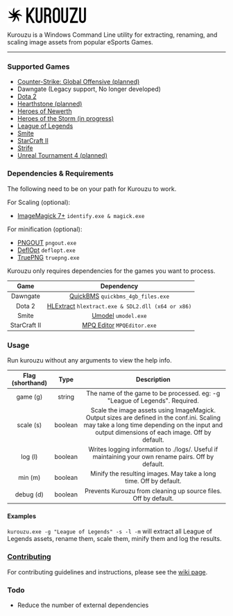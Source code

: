 ![Kurouzu Logo](Graphics/Logo/logo.png "Kurouzu Logo")

Kurouzu is a Windows Command Line utility for extracting, renaming, and scaling image assets from popular eSports Games.

* * *
### Supported Games

* [Counter-Strike: Global Offensive (planned)](http://www.counter-strike.net/ "Counter-Strike: Global Offensive")
* Dawngate (Legacy support, No longer developed)
* [Dota 2](http://www.dota2.com/ "Dota 2")
* [Hearthstone (planned)](http://www.battle.net/hearthstone/ "Hearthstone")
* [Heroes of Newerth](http://www.heroesofnewerth.com/?home "Heroes of Newerth")
* [Heroes of the Storm (in progress)](http://www.battle.net/heroes/ "Heroes of the Storm")
* [League of Legends](http://www.leagueoflegends.com/ "League of Legends")
* [Smite](http://www.hirezstudios.com/smite "Smite")
* [StarCraft II](http://www.battle.net/sc2/ "StarCraft II")
* [Strife](https://strife.com/ "Strife")
* [Unreal Tournament 4 (planned)](https://www.unrealtournament.com/ "Unreal Tournament 4")

### Dependencies & Requirements
The following need to be on your path for Kurouzu to work.

For Scaling (optional):
* [ImageMagick 7+](http://www.imagemagick.org/download/binaries/ "ImageMagick") `identify.exe & magick.exe`

For minification (optional):
* [PNGOUT](http://advsys.net/ken/utils.htm "PNGOUT") `pngout.exe`
* [DeflOpt](https://chocolatey.org/packages/DeflOpt "DeflOpt") `deflopt.exe`
* [TruePNG](http://x128.ho.ua/pngutils.html "TruePNG") `truepng.exe`

Kurouzu only requires dependencies for the games you want to process.

| Game              | Dependency                                                                                                       |
|:-----------------:|:----------------------------------------------------------------------------------------------------------------:|
| Dawngate          | [QuickBMS](http://aluigi.altervista.org/quickbms.htm/ "QuickBMS") `quickbms_4gb_files.exe`                       |
| Dota 2            | [HLExtract](http://nemesis.thewavelength.net/index.php?p=35 "HLExtract") `hlextract.exe & SDL2.dll (x64 or x86)` |
| Smite             | [Umodel](http://www.gildor.org/en/projects/umodel "Umodel") `umodel.exe`                                         |
| StarCraft II      | [MPQ Editor](http://www.zezula.net/en/mpq/download.html "MPQ Editor") `MPQEditor.exe`                            |

### Usage

Run kurouzu without any arguments to view the help info.

| Flag (shorthand) |   Type  |                                                                                          Description                                                                                         |
|:----------------:|:-------:|:--------------------------------------------------------------------------------------------------------------------------------------------------------------------------------------------:|
|     game (g)     |  string |                                                          The name of the game to be processed. eg: -g "League of Legends". Required.                                                         |
|     scale (s)    | boolean | Scale the image assets using ImageMagick. Output sizes are defined in the conf.ini. Scaling may take a long time depending on the input and output dimensions of each image. Off by default. |
|      log (l)     | boolean |                                              Writes logging information to ./logs/. Useful if maintaining your own rename pairs. Off by default.                                             |
|      min (m)     | boolean |                                                              Minify the resulting images. May take a long time. Off by default.                                                              |
|     debug (d)    | boolean |                                                                Prevents Kurouzu from cleaning up source files. Off by default.                                                               |

#### Examples
`kurouzu.exe -g "League of Legends" -s -l -m` will extract all League of Legends assets, rename them, scale them, minify them and log the results.

### [Contributing](https://github.com/Briles/Kurouzu/wiki/Contributing)

For contributing guidelines and instructions, please see the [wiki page](https://github.com/Briles/Kurouzu/wiki/Contributing).

### Todo

* Reduce the number of external dependencies
